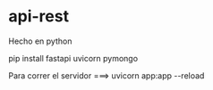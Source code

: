 # api-rest

Hecho en python

pip install fastapi uvicorn pymongo

Para correr el servidor ===> uvicorn app:app --reload
